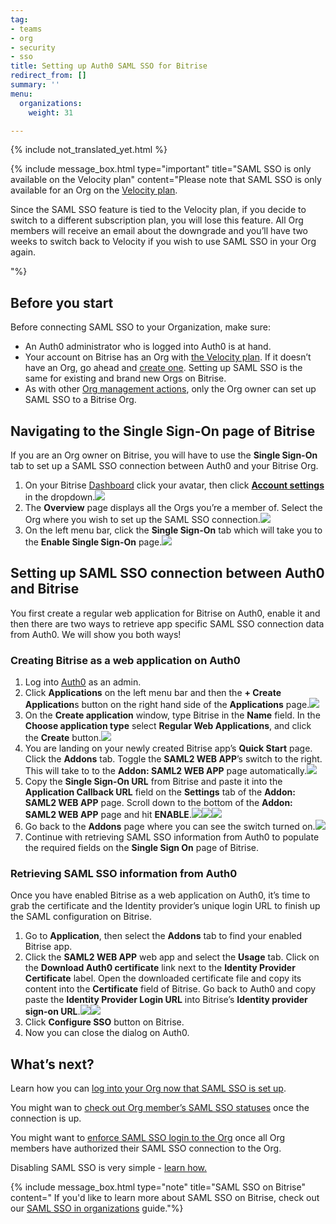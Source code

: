 ```yaml
---
tag:
- teams
- org
- security
- sso
title: Setting up Auth0 SAML SSO for Bitrise
redirect_from: []
summary: ''
menu:
  organizations:
    weight: 31

---
```

{% include not_translated_yet.html %}

{% include message_box.html type="important" title="SAML SSO is only available on the Velocity plan" content="Please note that SAML SSO is only available for an Org on the [Velocity plan](https://www.bitrise.io/pricing).

Since the SAML SSO feature is tied to the Velocity plan, if you decide to switch to a different subscription plan, you will lose this feature. All Org members will receive an email about the downgrade and you’ll have two weeks to switch back to Velocity if you wish to use SAML SSO in your Org again.

"%}

## Before you start

Before connecting SAML SSO to your Organization, make sure:

* An Auth0 administrator who is logged into Auth0 is at hand.
* Your account on Bitrise has an Org with [the Velocity plan](https://www.bitrise.io/pricing). If it doesn’t have an Org, go ahead and [create one](/team-management/organizations/creating-org/). Setting up SAML SSO is the same for existing and brand new Orgs on Bitrise.
* As with other [Org management actions](/team-management/organizations/members-organizations/), only the Org owner can set up SAML SSO to a Bitrise Org.

## Navigating to the Single Sign-On page of Bitrise

If you are an Org owner on Bitrise, you will have to use the **Single Sign-On** tab to set up a SAML SSO connection between Auth0 and your Bitrise Org.

1. On your Bitrise [Dashboard](https://app.bitrise.io/dashboard/builds) click your avatar, then click [**Account settings**](https://app.bitrise.io/me/profile#/overview) in the dropdown.![](/img/ssopage1.png)
2. The **Overview** page displays all the Orgs you’re a member of. Select the Org where you wish to set up the SAML SSO connection.![](/img/overview.png)
3. On the left menu bar, click the **Single Sign-On** tab which will take you to the **Enable Single Sign-On** page.![](/img/sso3.png)

## Setting up SAML SSO connection between Auth0 and Bitrise

You first create a regular web application for Bitrise on Auth0, enable it and then there are two ways to retrieve app specific SAML SSO connection data from Auth0. We will show you both ways!

### Creating Bitrise as a web application on Auth0

1. Log into [Auth0](https://auth0.com) as an admin.
2. Click **Applications** on the left menu bar and then the **+ Create Application**s button on the right hand side of the **Applications** page.![](/img/applications.jpg)
3. On the **Create application** window, type Bitrise in the **Name** field. In the **Choose application type** select **Regular Web Applications**, and click the **Create** button.![](/img/choose-app-type.jpg)
4. You are landing on your newly created Bitrise app’s **Quick Start** page. Click the **Addons** tab. Toggle the **SAML2 WEB APP**’s switch to the right. This will take to to the **Addon: SAML2 WEB APP** page automatically.![](/img/addonstab.jpg)
5. Copy the **Single Sign-On URL** from Bitrise and paste it into the **Application Callback URL** field on the **Settings** tab of the **Addon: SAML2 WEB APP** page. Scroll down to the bottom of the **Addon: SAML2 WEB APP** page and hit **ENABLE**.![](/img/singlesignonurl.jpg)![](/img/addonsurl.jpg)![](/img/clickenable.jpg)
6. Go back to the **Addons** page where you can see the switch turned on.![](/img/switchturnedon.jpg)
7. Continue with retrieving SAML SSO information from Auth0 to populate the required fields on the **Single Sign On** page of Bitrise.

### Retrieving SAML SSO information from Auth0

Once you have enabled Bitrise as a web application on Auth0, it’s time to grab the certificate and the Identity provider’s unique login URL to finish up the SAML configuration on Bitrise.

1. Go to **Application**, then select the **Addons** tab to find your enabled Bitrise app.
2. Click the **SAML2 WEB APP** web app and select the **Usage** tab. Click on the **Download Auth0 certificate** link next to the **Identity Provider Certificate** label. Open the downloaded certificate file and copy its content into the **Certificate** field of Bitrise. Go back to Auth0 and copy paste the **Identity Provider Login URL** into Bitrise’s **Identity provider sign-on URL**.![](/img/usage.jpg)![](/img/auth0configuresso.jpg)
3. Click **Configure SSO** button on Bitrise.
4. Now you can close the dialog on Auth0.

## What’s next?

Learn how you can [log into your Org now that SAML SSO is set up](/team-management/organizations/saml-sso-in-organizations/#logging-in-via-saml-sso-with-a-bitrise-account).

You might wan to [check out Org member’s SAML SSO statuses](/team-management/organizations/saml-sso-in-organizations/#checking-saml-sso-statuses-on-bitrise) once the connection is up.

You might want to [enforce SAML SSO login to the Org](/team-management/organizations/saml-sso-in-organizations/#enforcing-saml-sso-on-an-organization) once all Org members have authorized their SAML SSO connection to the Org.

Disabling SAML SSO is very simple - [learn how.](/team-management/organizations/saml-sso-in-organizations/#disabling-an-organizations-saml-sso)

{% include message_box.html type="note" title="SAML SSO on Bitrise" content=" If you'd like to learn more about SAML SSO on Bitrise, check out our [SAML SSO in organizations](/team-management/organizations/saml-sso-in-organizations/) guide."%}